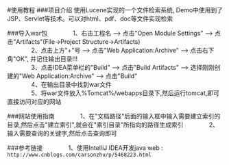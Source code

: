 #使用教程
###项目介绍
使用Lucene实现的一个文件检索系统, Demo中使用到了JSP、Servlet等技术。可以对html、pdf、doc等文件实现检索

###导入war包
&emsp;&emsp;&emsp;&emsp;1、右击工程名 --> 点击"Open Module Settings" --> 点击"Artifacts"(File->Project Structure->Artifacts) <br/>
&emsp;&emsp;&emsp;&emsp;2、点击上方"+"号 --> 点击"Web Application:Archive" --> 点击右下角"OK", 并记住输出目录!!! <br/>
&emsp;&emsp;&emsp;&emsp;3、点击IDEA菜单栏的"Build" --> 点击"Build Artifacts" --> 选择刚刚创建的"Web Application:Archive" --> 点击"Build" <br/>
&emsp;&emsp;&emsp;&emsp;4、在输出目录中找到war文件 <br/>
&emsp;&emsp;&emsp;&emsp;5、将war文件放入%Tomcat%/webapps目录下,然后运行tomcat,即可直接访问对应的网站  <br/>

###网站使用指南
&emsp;&emsp;&emsp;&emsp;1、在"文档路径"后面的输入框中输入需要建立索引的目录,然后点击"建立索引",就会在"索引目录"所指向的路径生成索引
&emsp;&emsp;&emsp;&emsp;2、输入需要查询的关键字,然后点击查询即可 <br/>

###参考链接
&emsp;&emsp;&emsp;&emsp;1、使用IntelliJ IDEA开发java web : `http://www.cnblogs.com/carsonzhu/p/5468223.html` <br/>

